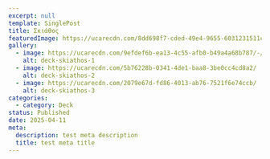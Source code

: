 ```yaml
---
excerpt: null
template: SinglePost
title: Σκιάθος
featuredImage: https://ucarecdn.com/8dd698f7-cded-49e4-9655-6031231511c4/
gallery:
  - image: https://ucarecdn.com/9efdef6b-ea13-4c55-afb0-b49a4a68b787/-/preview/-/enhance/50/
    alt: deck-skiathos-1
  - image: https://ucarecdn.com/5b76228b-0341-4de1-baa8-3be0cc4cd8a2/
    alt: deck-skiathos-2
  - image: https://ucarecdn.com/2079e67d-fd86-4013-ab76-7521f6e74ccb/
    alt: deck-skiathos-3
categories:
  - category: Deck
status: Published
date: 2025-04-11
meta:
  description: test meta description
  title: test meta title
---
```

